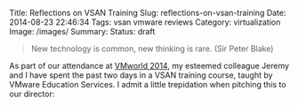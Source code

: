 Title: Reflections on VSAN Training
Slug: reflections-on-vsan-training
Date: 2014-08-23 22:46:34
Tags: vsan vmware reviews
Category: virtualization
Image: /images/
Summary:
Status: draft

> New technology is common, new thinking is rare.
> (Sir Peter Blake)

As part of our attendance at [VMworld 2014](http://vmworld.com), my esteemed colleague Jeremy and I have spent the past two days in a VSAN training course, taught by VMware Education Services. I admit a little trepidation when pitching this to our director:
